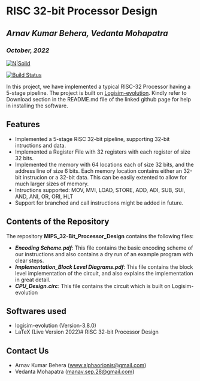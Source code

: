 # RISC 32-bit Processor Design 
## _Arnav Kumar Behera, Vedanta Mohapatra_
### _October, 2022_

[![N|Solid](http://drive.google.com/uc?export=view&id=1ldrheJG7pOU0vllhpCPmVs-e39qeH5a6)](https://github.com/logisim-evolution/logisim-evolution)

[![Build Status](https://travis-ci.org/joemccann/dillinger.svg?branch=master)](https://travis-ci.org/joemccann/dillinger)

In this project, we have implemented a typical RISC-32 Processor having a 5-stage pipeline. The project is built on [Logisim-evolution](https://github.com/logisim-evolution/logisim-evolution). Kindly refer to Download section in the README.md file of the linked github page for help in installing the software.

## Features

- Implemented a 5-stage RISC 32-bit pipeline, supporting 32-bit intructions and data.
- Implemented a Register File with 32 registers with each register of size 32 bits.
- Implemented the memory with 64 locations each of size 32 bits, and the address line of size 6 bits. Each memory location contains either an 32-bit instrucion or a 32-bit data. This can be easily extented to allow for much larger sizes of memory.
- Intructions supported: MOV, MVI, LOAD, STORE, ADD, ADI, SUB, SUI, AND, ANI, OR, ORI, HLT
- Support for branched and call instructions might be added in future.

## Contents of the Repository

The repository **MIPS_32-Bit_Processor_Design** contains the following files:

- **_Encoding Scheme.pdf_**: This file contains the basic encoding scheme of our instructions and also contains a dry run of an example program with clear steps.
- **_Implementation\_Block Level Diagrams.pdf_**: This file contains the block level implementation of the circuit, and also explains the implementation in great detail.
- **_CPU\_Design.circ_**: This file contains the circuit which is built on Logisim-evolution

## Softwares used

- logisim-evolution (Version-3.8.0)
- LaTeX (Live Version 2022)# RISC 32-bit Processor Design 

## Contact Us

- Arnav Kumar Behera (www.alphaorionis@gmail.com)
- Vedanta Mohapatra (manav.sep.28@gmail.com)
